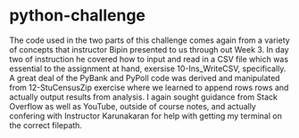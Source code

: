 # python-challenge

The code used in the two parts of this challenge comes again from a variety of concepts that instructor Bipin presented to us through out Week 3. In day two of instruction he covered how to input and read in a CSV file which was essential to the assignment at hand, exersise 10-Ins_WriteCSV, specifically. A great deal of the PyBank and PyPoll code was derived and manipulated from 12-StuCensusZip exercise where we learned to append rows rows and actually output results from analysis. I again sought guidance from Stack Overflow as well as YouTube, outside of course notes, and actually confering with Instructor Karunakaran for help with getting my terminal on the correct filepath. 
